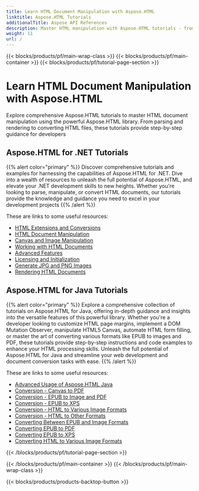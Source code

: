 ```yaml
---
title: Learn HTML Document Manipulation with Aspose.HTML
linktitle: Aspose.HTML Tutorials
additionalTitle: Aspose API References
description: Master HTML manipulation with Aspose.HTML tutorials - from parsing to conversion, step-by-step guidance for developers.
weight: 11
url: /
---
```


{{< blocks/products/pf/main-wrap-class >}}
{{< blocks/products/pf/main-container >}}
{{< blocks/products/pf/tutorial-page-section >}}

# Learn HTML Document Manipulation with Aspose.HTML


Explore comprehensive Aspose.HTML tutorials to master HTML document manipulation using the powerful Aspose.HTML library. From parsing and rendering to converting HTML files, these tutorials provide step-by-step guidance for developers

## Aspose.HTML for .NET Tutorials
{{% alert color="primary" %}}
Discover comprehensive tutorials and examples for harnessing the capabilities of Aspose.HTML for .NET. Dive into a wealth of resources to unleash the full potential of Aspose.HTML, and elevate your .NET development skills to new heights. Whether you're looking to parse, manipulate, or convert HTML documents, our tutorials provide the knowledge and guidance you need to excel in your development projects 
{{% /alert %}}

These are links to some useful resources:
 
- [HTML Extensions and Conversions](./net/html-extensions-and-conversions/)
- [HTML Document Manipulation](./net/html-document-manipulation/)
- [Canvas and Image Manipulation](./net/canvas-and-image-manipulation/)
- [Working with HTML Documents](./net/working-with-html-documents/)
- [Advanced Features](./net/advanced-features/)
- [Licensing and Initialization](./net/licensing-and-initialization/)
- [Generate JPG and PNG Images](./net/generate-jpg-and-png-images/)
- [Rendering HTML Documents](./net/rendering-html-documents/)

## Aspose.HTML for Java Tutorials
{{% alert color="primary" %}}
Explore a comprehensive collection of tutorials on Aspose.HTML for Java, offering in-depth guidance and insights into the versatile features of this powerful library. Whether you're a developer looking to customize HTML page margins, implement a DOM Mutation Observer, manipulate HTML5 Canvas, automate HTML form filling, or master the art of converting various formats like EPUB to images and PDF, these tutorials provide step-by-step instructions and code examples to enhance your HTML processing skills. Unleash the full potential of Aspose.HTML for Java and streamline your web development and document conversion tasks with ease. 
{{% /alert %}}

These are links to some useful resources:
 
- [Advanced Usage of Aspose.HTML Java](./java/advanced-usage/)
- [Conversion - Canvas to PDF](./java/conversion-canvas-to-pdf/)
- [Conversion - EPUB to Image and PDF](./java/conversion-epub-to-image-and-pdf/)
- [Conversion - EPUB to XPS](./java/conversion-epub-to-xps/)
- [Conversion - HTML to Various Image Formats](./java/conversion-html-to-various-image-formats/)
- [Conversion - HTML to Other Formats](./java/conversion-html-to-other-formats/)
- [Converting Between EPUB and Image Formats](./java/converting-between-epub-and-image-formats/)
- [Converting EPUB to PDF](./java/converting-epub-to-pdf/)
- [Converting EPUB to XPS](./java/converting-epub-to-xps/)
- [Converting HTML to Various Image Formats](./java/converting-html-to-various-image-formats/)

{{< /blocks/products/pf/tutorial-page-section >}}

{{< /blocks/products/pf/main-container >}}
{{< /blocks/products/pf/main-wrap-class >}}

{{< blocks/products/products-backtop-button >}}
